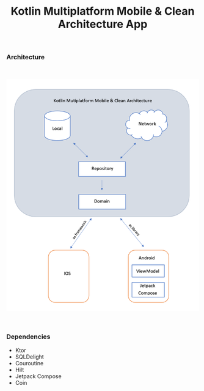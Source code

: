 <h1 align="center">Kotlin Multiplatform Mobile & Clean Architecture App</h1><br>

### Architecture
<br>
<p align="center">
<img width="720px" src="https://github.com/muhaimin92/Flickr-App/blob/main/diagram.PNG" alt="aaosp"></img>
</p><br>

### Dependencies

- Ktor
- SQLDelight
- Couroutine
- Hilt
- Jetpack Compose
- Coin
